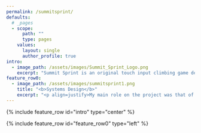 ```yaml
---
permalink: /summitsprint/
defaults:
  # _pages
  - scope:
      path: ""
      type: pages
    values:
      layout: single
      author_profile: true
intro:
  - image_path: /assets/images/Summit_Sprint_Logo.png
    excerpt: "Summit Sprint is an original touch input climbing game developed in Unity<br/>as part of a large, interdisciplinary project completed at Futuregames."
feature_row0:
  - image_path: /assets/images/summitsprint1.png
    title: "<b>Systems Design</b>"
    excerpt: "<p align=justify>My main role on the project was that of system designer, a role I had yet to play. After the design team had decided upon the mechanics we wanted to include in the game, I began designing the underlying systems that would support those mechanics. The main system I will highlight here is the \"stamina\" system, which eventually would come to be called the chalk system.</p>"
---
```

{% include feature_row id="intro" type="center" %}

{% include feature_row id="feature_row0" type="left" %}